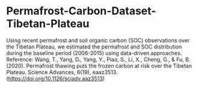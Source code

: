 # Permafrost-Carbon-Dataset-Tibetan-Plateau
Using recent permafrost and soil organic carbon (SOC) observations over the Tibetan Plateau, we estimated the permafrost and SOC distribution during the baseline period (2006-2015) using data-driven approaches.
Reference: Wang, T., Yang, D., Yang, Y., Piao, S., Li, X., Cheng, G., & Fu, B. (2020). Permafrost thawing puts the frozen carbon at risk over the Tibetan Plateau. Science Advances, 6(19), eaaz3513.(https://doi.org/10.1126/sciadv.aaz3513)
